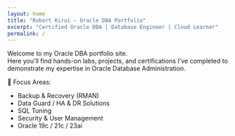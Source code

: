```yaml
---
layout: home
title: "Robert Kirui – Oracle DBA Portfolio"
excerpt: "Certified Oracle DBA | Database Engineer | Cloud Learner"
permalink: /
---
```


Welcome to my Oracle DBA portfolio site.  
Here you'll find hands-on labs, projects, and certifications I've completed to demonstrate my expertise in Oracle Database Administration.

🔧 Focus Areas:
- Backup & Recovery (RMAN)
- Data Guard / HA & DR Solutions
- SQL Tuning
- Security & User Management
- Oracle 19c / 21c / 23ai